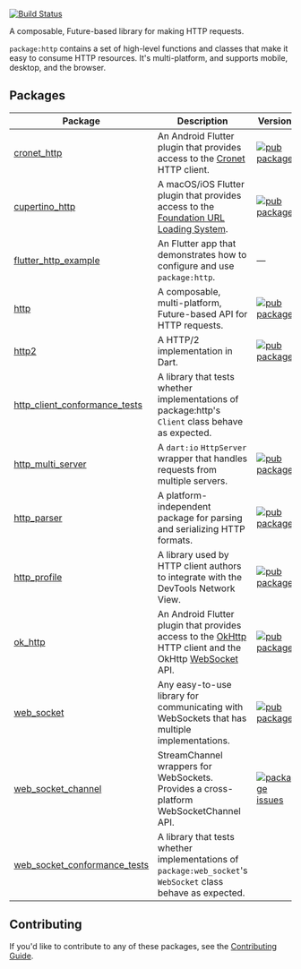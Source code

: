[![Build Status](https://github.com/dart-lang/http/workflows/Dart%20CI/badge.svg)](https://github.com/dart-lang/http/actions?query=workflow%3A"Dart+CI"+branch%3Amaster)

A composable, Future-based library for making HTTP requests.

`package:http` contains a set of high-level functions and classes that make it
easy to consume HTTP resources. It's multi-platform, and supports mobile, desktop,
and the browser.

## Packages

| Package | Description | Version |
|---|---|---|
| [cronet_http](pkgs/cronet_http/) | An Android Flutter plugin that provides access to the [Cronet](https://developer.android.com/guide/topics/connectivity/cronet/reference/org/chromium/net/package-summary) HTTP client. | [![pub package](https://img.shields.io/pub/v/cronet_http.svg)](https://pub.dev/packages/cronet_http) |
| [cupertino_http](pkgs/cupertino_http/) | A macOS/iOS Flutter plugin that provides access to the [Foundation URL Loading System](https://developer.apple.com/documentation/foundation/url_loading_system). | [![pub package](https://img.shields.io/pub/v/cupertino_http.svg)](https://pub.dev/packages/cupertino_http) |
| [flutter_http_example](pkgs/flutter_http_example/) | An Flutter app that demonstrates how to configure and use `package:http`. | — |
| [http](pkgs/http/) | A composable, multi-platform, Future-based API for HTTP requests. | [![pub package](https://img.shields.io/pub/v/http.svg)](https://pub.dev/packages/http) |
| [http2](pkgs/http2/) | A HTTP/2 implementation in Dart. | [![pub package](https://img.shields.io/pub/v/http2.svg)](https://pub.dev/packages/http2) |
| [http_client_conformance_tests](pkgs/http_client_conformance_tests/) | A library that tests whether implementations of package:http's `Client` class behave as expected. | |
| [http_multi_server](pkgs/http_multi_server/) | A `dart:io` `HttpServer` wrapper that handles requests from multiple servers. | [![pub package](https://img.shields.io/pub/v/http_multi_server.svg)](https://pub.dev/packages/http_multi_server) |
| [http_parser](pkgs/http_parser/) | A platform-independent package for parsing and serializing HTTP formats. | [![pub package](https://img.shields.io/pub/v/http_parser.svg)](https://pub.dev/packages/http_parser) |
| [http_profile](pkgs/http_profile/) | A library used by HTTP client authors to integrate with the DevTools Network View. | [![pub package](https://img.shields.io/pub/v/http_profile.svg)](https://pub.dev/packages/http_profile) |
| [ok_http](pkgs/ok_http/) | An Android Flutter plugin that provides access to the [OkHttp](https://square.github.io/okhttp/) HTTP client and the OkHttp [WebSocket](https://square.github.io/okhttp/5.x/okhttp/okhttp3/-web-socket/index.html) API. | [![pub package](https://img.shields.io/pub/v/ok_http.svg)](https://pub.dev/packages/ok_http) |
| [web_socket](pkgs/web_socket/) | Any easy-to-use library for communicating with WebSockets that has multiple implementations. | [![pub package](https://img.shields.io/pub/v/web_socket.svg)](https://pub.dev/packages/web_socket) |
| [web_socket_channel](pkgs/web_socket_channel/) | StreamChannel wrappers for WebSockets. Provides a cross-platform WebSocketChannel API. | [![package issues](https://img.shields.io/badge/package:web_socket_channel-4774bc)](https://github.com/dart-lang/tools/issues?q=is%3Aissue+is%3Aopen+label%3Apackage%3Aweb_socket_channel) | [![pub package](https://img.shields.io/pub/v/web_socket_channel.svg)](https://pub.dev/packages/web_socket_channel) |
| [web_socket_conformance_tests](pkgs/web_socket_conformance_tests/) | A library that tests whether implementations of `package:web_socket`'s `WebSocket` class behave as expected. |  |

## Contributing

If you'd like to contribute to any of these packages, see the
[Contributing Guide](CONTRIBUTING.md).
